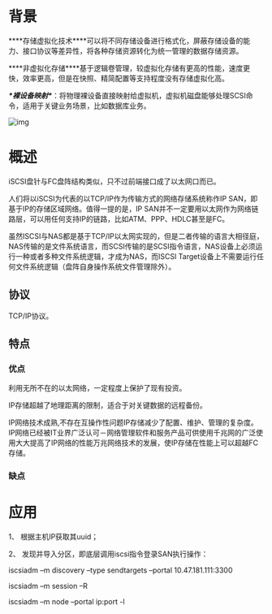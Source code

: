 # 背景

***\*存储虚拟化技术\****可以将不同存储设备进行格式化，屏蔽存储设备的能力、接口协议等差异性，将各种存储资源转化为统一管理的数据存储资源。

***\*非虚拟化存储\****基于逻辑卷管理，较虚拟化存储有更高的性能，速度更快，效率更高，但是在快照、精简配置等支持程度没有存储虚拟化高。

***\*裸设备映射\****：将物理裸设备直接映射给虚拟机，虚拟机磁盘能够处理SCSI命令，适用于关键业务场景，比如数据库业务。

![img](file:///C:\Users\大力\AppData\Local\Temp\ksohtml\wps477D.tmp.jpg) 

# 概述

iSCSI盘针与FC盘阵结构类似，只不过前端接口成了以太网口而已。

人们将以iSCSI为代表的以TCP/IP作为传输方式的网络存储系统称作IP SAN，即基于IP的存储区域网络。值得一提的是，IP SAN并不一定要用以太网作为网络链路层，可以用任何支持IP的链路，比如ATM、PPP、HDLC甚至是FC。

虽然ISCSI与NAS都是基于TCP/IP以太网实现的，但是二者传输的语言大相径庭，NAS传输的是文件系统语言，而SCSI传输的是SCSI指令语言，NAS设备上必须运行一种或者多种文件系统逻辑，才成为NAS，而ISCSI Target设备上不需要运行任何文件系统逻辑（盘阵自身操作系统文件管理除外）。

## 协议

TCP/IP协议。

## 特点

### 优点

利用无所不在的以太网络，一定程度上保护了现有投资。

IP存储超越了地理距离的限制，适合于对关键数据的远程备份。

IP网络技术成熟,不存在互操作性问题IP存储减少了配置、维护、管理的复杂度。IP网络已经被IT业界广泛认可－网络管理软件和服务产品可供使用千兆网的广泛使用大大提高了IP网络的性能万兆网络技术的发展，使IP存储在性能上可以超越FC存储。

### 缺点

# 应用

1、 根据主机IP获取其uuid；

2、 发现并导入分区，即底层调用iscsi指令登录SAN执行操作：

iscsiadm –m discovery –type sendtargets –portal 10.47.181.111:3300

iscsiadm –m session –R 

iscsiadm –m node –portal ip:port -l

 

 